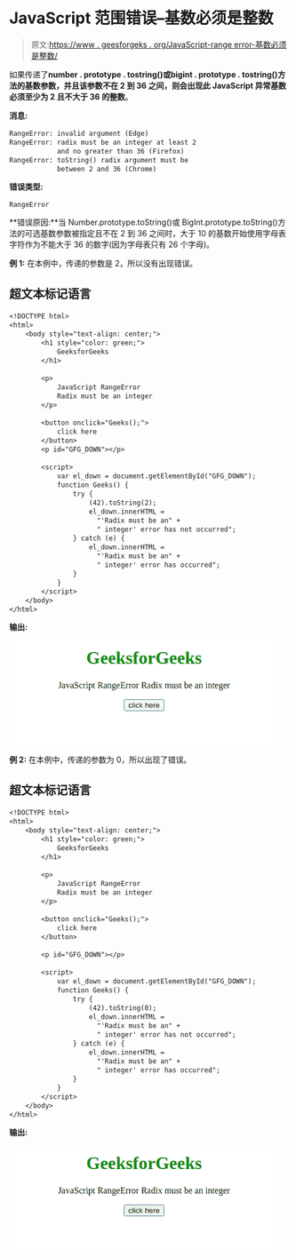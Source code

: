 # JavaScript 范围错误–基数必须是整数

> 原文:[https://www . geesforgeks . org/JavaScript-range error-基数必须是整数/](https://www.geeksforgeeks.org/javascript-rangeerror-radix-must-be-an-integer/)

如果传递了**number . prototype . tostring()**或**bigint . prototype . tostring()**方法的基数参数，并且该参数不在 2 到 36 之间，则会出现此 JavaScript 异常**基数必须至少为 2 且不大于 36 的整数**。

**消息:**

```
RangeError: invalid argument (Edge)
RangeError: radix must be an integer at least 2
            and no greater than 36 (Firefox)
RangeError: toString() radix argument must be 
            between 2 and 36 (Chrome)

```

**错误类型:**

```
RangeError
```

**错误原因:**当 Number.prototype.toString()或 BigInt.prototype.toString()方法的可选基数参数被指定且不在 2 到 36 之间时，大于 10 的基数开始使用字母表字符作为不能大于 36 的数字(因为字母表只有 26 个字母)。

**例 1:** 在本例中，传递的参数是 2，所以没有出现错误。

## 超文本标记语言

```
<!DOCTYPE html>
<html>
    <body style="text-align: center;">
        <h1 style="color: green;">
            GeeksforGeeks
        </h1>

        <p>
            JavaScript RangeError 
            Radix must be an integer
        </p>

        <button onclick="Geeks();">
            click here
        </button>
        <p id="GFG_DOWN"></p>

        <script>
            var el_down = document.getElementById("GFG_DOWN");
            function Geeks() {
                try {
                    (42).toString(2);
                    el_down.innerHTML = 
                      "'Radix must be an" + 
                      " integer' error has not occurred";
                } catch (e) {
                    el_down.innerHTML = 
                      "'Radix must be an" + 
                      " integer' error has occurred";
                }
            }
        </script>
    </body>
</html>
```

**输出:**

![](img/48959b9c84a095c0ac9faf144a76a8ae.png)

**例 2:** 在本例中，传递的参数为 0，所以出现了错误。

## 超文本标记语言

```
<!DOCTYPE html>
<html>
    <body style="text-align: center;">
        <h1 style="color: green;">
            GeeksforGeeks
        </h1>

        <p>
            JavaScript RangeError 
            Radix must be an integer
        </p>

        <button onclick="Geeks();">
            click here
        </button>

        <p id="GFG_DOWN"></p>

        <script>
            var el_down = document.getElementById("GFG_DOWN");
            function Geeks() {
                try {
                    (42).toString(0);
                    el_down.innerHTML = 
                      "'Radix must be an" + 
                      " integer' error has not occurred";
                } catch (e) {
                    el_down.innerHTML = 
                      "'Radix must be an" +
                      " integer' error has occurred";
                }
            }
        </script>
    </body>
</html>
```

**输出:**

![](img/d27aa4e8b5332fdcf84e8b1b9093eee6.png)